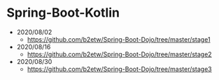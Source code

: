 # Spring-Boot-Kotlin

* 2020/08/02
  * https://github.com/b2etw/Spring-Boot-Dojo/tree/master/stage1
* 2020/08/16
  * https://github.com/b2etw/Spring-Boot-Dojo/tree/master/stage2
* 2020/08/30  
  * https://github.com/b2etw/Spring-Boot-Dojo/tree/master/stage3
